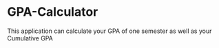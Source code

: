 # GPA-Calculator
This application can calculate your GPA of one semester as well as your Cumulative GPA
